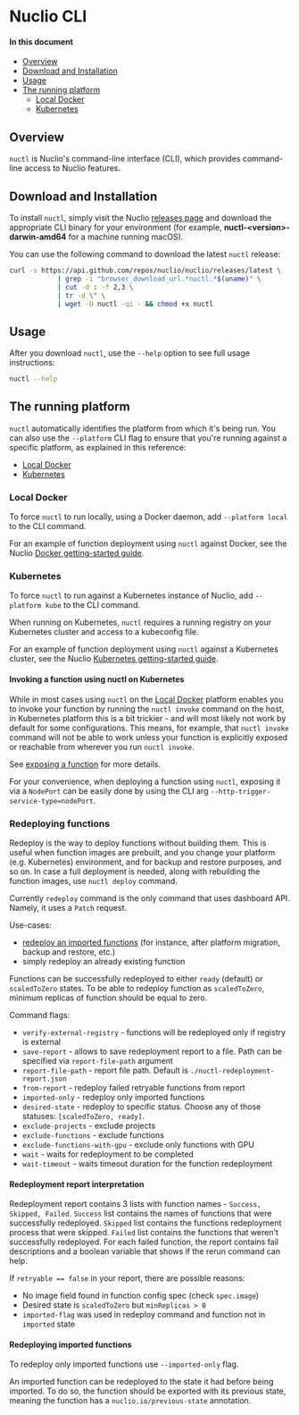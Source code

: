 # Nuclio CLI

#### In this document

- [Overview](#overview)
- [Download and Installation](#download-n-install)
- [Usage](#usage)
- [The running platform](#running-platform)
  - [Local Docker](#docker)
  - [Kubernetes](#kubernetes)

<a id="overview"></a>
## Overview

`nuctl` is Nuclio's command-line interface (CLI), which provides command-line access to Nuclio features.

<a id="download-n-install"></a>
## Download and Installation

To install `nuctl`, simply visit the Nuclio [releases page](https://github.com/nuclio/nuclio/releases) and download the appropriate CLI binary for your environment (for example, **nuctl-&lt;version&gt;-darwin-amd64** for a machine running macOS).

You can use the following command to download the latest `nuctl` release:
```sh
curl -s https://api.github.com/repos/nuclio/nuclio/releases/latest \
			| grep -i "browser_download_url.*nuctl.*$(uname)" \
			| cut -d : -f 2,3 \
			| tr -d \" \
			| wget -O nuctl -qi - && chmod +x nuctl
```

<a id="usage"></a>
## Usage

After you download `nuctl`, use the `--help` option to see full usage instructions:
```sh
nuctl --help
```

<a id="running-platform"></a>
## The running platform

`nuctl` automatically identifies the platform from which it's being run.
You can also use the `--platform` CLI flag to ensure that you're running against a specific platform, as explained in this reference:

- [Local Docker](#docker)
- [Kubernetes](#kubernetes)

<a id="docker"></a>
### Local Docker

To force `nuctl` to run locally, using a Docker daemon, add `--platform local` to the CLI command.

For an example of function deployment using `nuctl` against Docker, see the Nuclio [Docker getting-started guide](../../setup/docker/getting-started-docker.md).

<a id="kubernetes"></a>
### Kubernetes

To force `nuctl` to run against a Kubernetes instance of Nuclio, add `--platform kube` to the CLI command.

When running on Kubernetes, `nuctl` requires a running registry on your Kubernetes cluster and access to a kubeconfig file.

For an example of function deployment using `nuctl` against a Kubernetes cluster, see the Nuclio [Kubernetes getting-started guide](../../setup/k8s/getting-started-k8s.md#deploy-a-function-with-the-nuclio-cli).

#### Invoking a function using nuctl on Kubernetes

While in most cases using `nuctl` on the [Local Docker](#docker) platform enables you to invoke your function by running the
`nuctl invoke` command on the host, in Kubernetes platform this is a bit trickier - and will most likely not work
by default for some configurations. This means, for example, that `nuctl invoke` command will not be able to work
unless your function is explicitly exposed or reachable from wherever you run `nuctl invoke`.

See [exposing a function](../../tasks/deploying-functions.md#exposing-a-function) for more details.

For your convenience, when deploying a function using `nuctl`, exposing it via a `NodePort` can be easily done by using the
CLI arg `--http-trigger-service-type=nodePort`.


### Redeploying functions

Redeploy is the way to deploy functions without building them. This is useful when function images are prebuilt, and you change your 
platform (e.g. Kubernetes) environment, and for backup and restore purposes, and so on.
In case a full deployment is needed, along with rebuilding the function images, use `nuctl deploy` command.

Currently `redeploy` command is the only command that uses dashboard API. Namely, it uses a `Patch` request.

Use-cases:
* [redeploy an imported functions](#redeploying-imported-functions) (for instance, after platform migration, backup and restore, etc.)
* simply redeploy an already existing function

Functions can be successfully redeployed to either `ready` (default) or `scaledToZero` states. 
To be able to redeploy function as `scaledToZero`, minimum replicas of function should be equal to zero.

Command flags:
* `verify-external-registry` - functions will be redeployed only if registry is external
* `save-report` - allows to save redeployment report to a file. Path can be specified via `report-file-path` argument
* `report-file-path` - report file path. Default is `./nuctl-redeployment-report.json`
* `from-report` - redeploy failed retryable functions from report
* `imported-only` - redeploy only imported functions
* `desired-state` - redeploy to specific status. Choose any of those statuses: `[scaledToZero, ready]`.
* `exclude-projects` - exclude projects
* `exclude-functions` - exclude functions
* `exclude-functions-with-gpu` - exclude only functions with GPU
* `wait` - waits for redeployment to be completed
* `wait-timeout` - waits timeout duration for the function redeployment

#### Redeployment report interpretation
Redeployment report contains 3 lists with function names - `Success, Skipped, Failed`.
`Success` list contains the names of functions that were successfully redeployed.
`Skipped` list contains the functions redeployment process that were skipped.
`Failed` list contains the functions that weren't successfully redeployed. For each failed function, the report contains fail 
descriptions and a boolean variable that shows if the rerun command can help.

If `retryable == false` in your report, there are possible reasons:

* No image field found in function config spec (check `spec.image`)
* Desired state is `scaledToZero` but `minReplicas > 0`
* `imported-flag` was used in redeploy command and function not in `imported` state

#### Redeploying imported functions

To redeploy only imported functions use `--imported-only` flag.

An imported function can be redeployed to the state it had before being imported. To do so, the function should
be exported with its previous state, meaning the function has a `nuclio.io/previous-state` annotation.